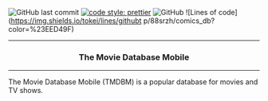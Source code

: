 ![GitHub last commit](https://img.shields.io/github/last-commit/88srzh/comics_db?color=%237DC2E8&logo=GitHub) [![code style: prettier](https://img.shields.io/badge/code_style-prettier-ff69b4.svg?style=flat)](https://github.com/prettier/prettier) ![GitHub](https://img.shields.io/github/license/88srzh/comics_db?color=%23C9A8EF) ![Lines of code](https://img.shields.io/tokei/lines/githubt p/88srzh/comics_db?color=%23EED49F)

---

<div style="text-align:center"><h3>The Movie Database Mobile</h3></div>

---

The Movie Database Mobile (TMDBM) is a popular database for movies and TV shows.
